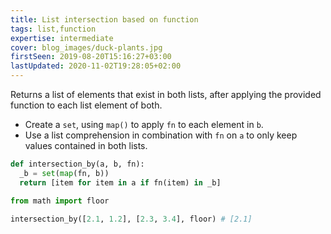 ```yaml
---
title: List intersection based on function
tags: list,function
expertise: intermediate
cover: blog_images/duck-plants.jpg
firstSeen: 2019-08-20T15:16:27+03:00
lastUpdated: 2020-11-02T19:28:05+02:00
---
```


Returns a list of elements that exist in both lists, after applying the provided function to each list element of both.

- Create a `set`, using `map()` to apply `fn` to each element in `b`.
- Use a list comprehension in combination with `fn` on `a` to only keep values contained in both lists.

```py
def intersection_by(a, b, fn):
  _b = set(map(fn, b))
  return [item for item in a if fn(item) in _b]
```

```py
from math import floor

intersection_by([2.1, 1.2], [2.3, 3.4], floor) # [2.1]
```
